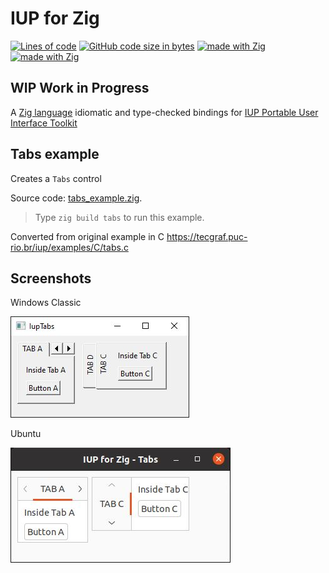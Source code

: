 # IUP for Zig
[![Lines of code](https://img.shields.io/tokei/lines/github/batiati/IUPforZig)]()
[![GitHub code size in bytes](https://img.shields.io/github/languages/code-size/batiati/IUPforZig)]()
[![made with Zig](https://img.shields.io/badge/made%20with%20%E2%9D%A4%20-Zig-orange)]()
[![made with Zig](https://img.shields.io/badge/unlicensed-public%20domain-brightgreen)]()

## WIP Work in Progress

A [Zig language](https://ziglang.org/) idiomatic and type-checked bindings for [IUP Portable User Interface Toolkit](https://tecgraf.puc-rio.br/iup/)

## Tabs example

Creates a `Tabs` control

Source code: [tabs_example.zig](../src/tabs_example.zig).

> Type `zig build tabs` to run this example.

Converted from original example in C
https://tecgraf.puc-rio.br/iup/examples/C/tabs.c

## Screenshots

Windows Classic

![Tabs Windows](TabsWindows.jpg)

Ubuntu

![Tabs Ubuntu](TabsUbuntu.jpg)
